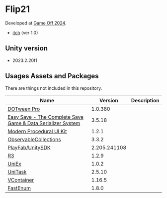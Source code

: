 # Flip21

Developed at [Game Off 2024](https://itch.io/jam/game-off-2024).

* [itch](https://kitatas.itch.io/flip21) (ver 1.0)

## Unity version
* 2023.2.20f1

## Usages Assets and Packages

There are things not included in this repository.

|Name|Version|Description|
|---|---|---|
|[DOTween Pro](https://assetstore.unity.com/packages/tools/visual-scripting/dotween-pro-32416)|1.0.380||
|[Easy Save - The Complete Save Game & Data Serializer System](https://assetstore.unity.com/packages/tools/utilities/easy-save-the-complete-save-game-data-serializer-system-768)|3.5.18||
|[Modern Procedural UI Kit](https://assetstore.unity.com/packages/tools/gui/modern-procedural-ui-kit-163041)|1.2.1||
|[ObservableCollections](https://github.com/Cysharp/ObservableCollections)|3.3.2||
|[PlayFab/UnitySDK](https://github.com/PlayFab/UnitySDK)|2.205.241108||
|[R3](https://github.com/Cysharp/R3)|1.2.9||
|[UniEx](https://github.com/kitatas/UniEx)|1.0.2||
|[UniTask](https://github.com/Cysharp/UniTask)|2.5.10||
|[VContainer](https://github.com/hadashiA/VContainer)|1.16.5||
|[FastEnum](https://github.com/xin9le/FastEnum)|1.8.0||
